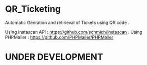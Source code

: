 # QR_Ticketing
Automatic Genration and retirieval of Tickets using QR code .

Using Instascan API : https://github.com/schmich/instascan  .
Using PHPMailer : https://github.com/PHPMailer/PHPMailer

# UNDER DEVELOPMENT